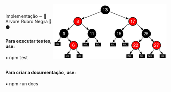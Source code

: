 <img src="./rbt.png" align="right" max-width="355px" width="355px" align="right">

##
Implementação ~ :evergreen_tree: Árvore Rubro Negra 	:red_circle: :black_circle:
#### Para executar testes, use:
:black_small_square:	 npm test
##
#### Para criar a documentação, use:
:black_small_square:	 npm run docs
##
